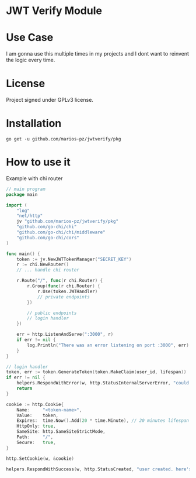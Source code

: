 # JWT Verify Module

# Use Case

I am gonna use this multiple times in my projects and I dont want to reinvent the logic every time.

# License

Project signed under GPLv3 license.

# Installation

`go get -u github.com/marios-pz/jwtverify/pkg`

# How to use it

Example with chi router

```go
// main program
package main

import (
	"log"
	"net/http"
	jv "github.com/marios-pz/jwtverify/pkg"
	"github.com/go-chi/chi"
	"github.com/go-chi/chi/middleware"
	"github.com/go-chi/cors"
)

func main() {
	token := jv.NewJWTTokenManager("SECRET_KEY")
	r := chi.NewRouter()
    // ... handle chi router

	r.Route("/", func(r chi.Router) {
		r.Group(func(r chi.Router) {
			r.Use(token.JWTHandler)
            // private endpoints
		})

        // public endpoints
        // login handler
	})

	err = http.ListenAndServe(":3000", r)
	if err != nil {
		log.Println("There was an error listening on port :3000", err)
	}
}

```

```go
// login handler
token, err := token.GenerateToken(token.MakeClaim(user_id, lifespan))
if err != nil {
    helpers.RespondWithError(w, http.StatusInternalServerError, "could not create jwt token")
    return
}

cookie := http.Cookie{
    Name:     "<token-name>",
    Value:    token,
    Expires:  time.Now().Add(20 * time.Minute), // 20 minutes lifespan
    HttpOnly: true,
    SameSite: http.SameSiteStrictMode,
    Path:     "/",
    Secure:   true,
}

http.SetCookie(w, &cookie)

helpers.RespondWithSuccess(w, http.StatusCreated, "user created. here's a cookie!")
```
